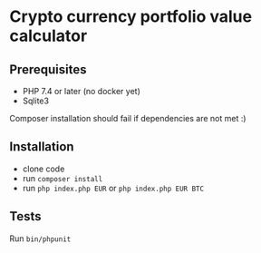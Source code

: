 # Crypto currency portfolio value calculator

## Prerequisites

- PHP 7.4 or later (no docker yet)
- Sqlite3

Composer installation should fail if dependencies are not met :)

## Installation
- clone code
- run `composer install`
- run `php index.php EUR` or `php index.php EUR BTC`

## Tests
Run `bin/phpunit`
